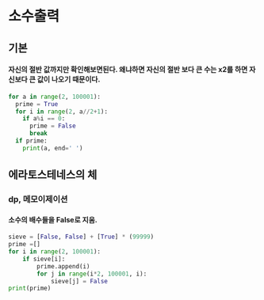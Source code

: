 # 소수출력

## 기본
#### 자신의 절반 값까지만 확인해보면된다. 왜냐하면 자신의 절반 보다 큰 수는 x2를 하면 자신보다 큰 값이 나오기 때문이다.
```python
for a in range(2, 100001):
  prime = True
  for i in range(2, a//2+1):
    if a%i == 0:
      prime = False
      break
  if prime:
    print(a, end=' ')
```

## 에라토스테네스의 체
### dp, 메모이제이션
#### 소수의 배수들을 False로 지움.

```python
sieve = [False, False] + [True] * (99999)
prime =[]
for i in range(2, 100001):
    if sieve[i]:
        prime.append(i)
        for j in range(i*2, 100001, i):
            sieve[j] = False
print(prime)
```